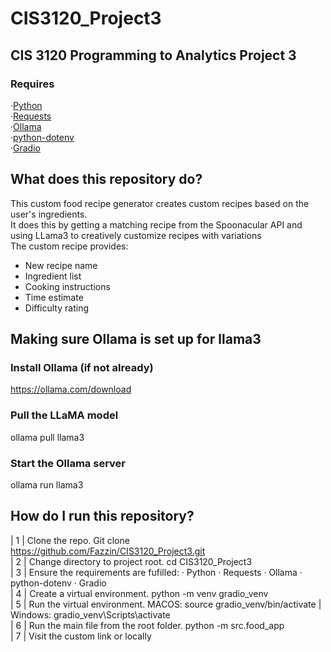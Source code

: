 # CIS3120_Project3
## CIS 3120 Programming to Analytics Project 3
### Requires
·[Python](https://www.python.org/downloads/)  
·[Requests](https://pypi.org/project/requests/)  
·[Ollama](https://ollama.com/download)  
·[python-dotenv](https://pypi.org/project/python-dotenv/)  
·[Gradio](https://www.gradio.app/guides/quickstart)  
## What does this repository do?  
This custom food recipe generator creates custom recipes based on the user's ingredients.   
It does this by getting a matching recipe from the Spoonacular API and using LLama3 to creatively customize recipes with variations  
The custom recipe provides:  
- New recipe name  
- Ingredient list  
- Cooking instructions  
- Time estimate  
- Difficulty rating  
## Making sure Ollama is set up for llama3
###  Install Ollama (if not already)
https://ollama.com/download
### Pull the LLaMA model
ollama pull llama3
### Start the Ollama server
ollama run llama3
## How do I run this repository?
| 1 | Clone the repo. Git clone https://github.com/Fazzin/CIS3120_Project3.git  
| 2 | Change directory to project root. cd CIS3120_Project3  
| 3 | Ensure the requirements are fufilled: · Python · Requests · Ollama · python-dotenv · Gradio  
| 4 | Create a virtual environment. python -m venv gradio_venv  
| 5 | Run the virtual environment. MACOS: source gradio_venv/bin/activate | Windows: gradio_venv\Scripts\activate  
| 6 | Run the main file from the root folder. python -m src.food_app  
| 7 | Visit the custom link or locally  
